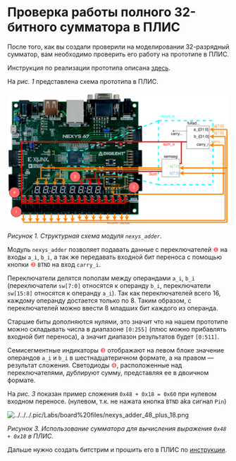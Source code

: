 # Проверка работы полного 32-битного сумматора в ПЛИС

После того, как вы создали проверили на моделировании 32-разрядный сумматор,
вам необходимо проверить его работу на прототипе в ПЛИС.

Инструкция по реализации прототипа описана [здесь](../../../Vivado%20Basics/How%20to%20program%20an%20fpga%20board.md).




На _рис. 1_ представлена схема прототипа в ПЛИС.

![../../../.pic/Labs/board%20files/nexys_adder_structure.drawio.svg](../../../.pic/Labs/board%20files/nexys_adder_structure.drawio.svg)

_Рисунок 1. Структурная схема модуля `nexys_adder`._

Модуль `nexys_adder` позволяет подавать данные с переключателей <span style="color:#FF6666;">❶</span> на входы `a_i`, `b_i`,
а так же передавать входной бит переноса с помощью кнопки <span style="color:#FF6666;">❷</span> `BTND` на вход `carry_i`.

Переключатели делятся пополам между операндами `a_i`, `b_i` (переключатели `sw[7:0]` относятся к
операнду `b_i`, переключатели `sw[15:8]` относятся к операнду `a_i`). Так как переключателей
всего 16, каждому операнду достается только по 8. Таким образом, с переключателей можно ввести
8 младших бит каждого из операнда.

Старшие биты дополняются нулями, это значит что на нашем прототипе можно складывать числа в
диапазоне `[0:255]` (плюс можно прибавлять входной бит переноса),
а значит диапазон результатов будет `[0:511]`.

Семисегментные индикаторы <span style="color:#FF6666;">❸</span> отображают на левом блоке значение операндов `a_i` и `b_i`
в шестнадцатеричном формате, а на правом — результат сложения. Светодиоды <span style="color:#FF6666;">❹</span>,
расположенные над переключателями, дублируют сумму, представляя ее в двоичном формате.

На _рис. 3_ показан пример сложения `0x48 + 0x18 = 0x60` при нулевом входном переносе.
(нулевом, т.к. не нажата кнопка `BTND` aka сигнал `Pin`)

![../../../.pic/Labs/board%20files/nexys_adder_48_plus_18.png](../../../.pic/Labs/board%20files/nexys_adder_48_plus_18.png)

_Рисунок 3. Использование сумматора для вычисления выражения `0x48 + 0x18` в ПЛИС._

Дальше нужно создать битстрим и прошить его в ПЛИС по
[инструкции](../../../Vivado%20Basics/How%20to%20program%20an%20fpga%20board.md).
